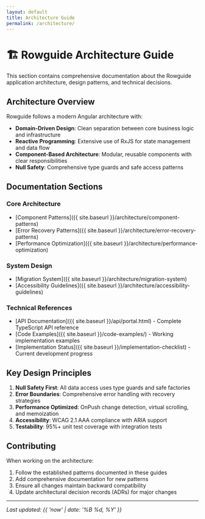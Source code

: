 ```yaml
---
layout: default
title: Architecture Guide
permalink: /architecture/
---
```


# 🏗️ Rowguide Architecture Guide

This section contains comprehensive documentation about the Rowguide application architecture, design patterns, and technical decisions.

## Architecture Overview

Rowguide follows a modern Angular architecture with:

- **Domain-Driven Design**: Clean separation between core business logic and infrastructure
- **Reactive Programming**: Extensive use of RxJS for state management and data flow
- **Component-Based Architecture**: Modular, reusable components with clear responsibilities
- **Null Safety**: Comprehensive type guards and safe access patterns

## Documentation Sections

### Core Architecture

- [Component Patterns]({{ site.baseurl }}/architecture/component-patterns)
- [Error Recovery Patterns]({{ site.baseurl }}/architecture/error-recovery-patterns)
- [Performance Optimization]({{ site.baseurl }}/architecture/performance-optimization)

### System Design

- [Migration System]({{ site.baseurl }}/architecture/migration-system)
- [Accessibility Guidelines]({{ site.baseurl }}/architecture/accessibility-guidelines)

### Technical References

- [API Documentation]({{ site.baseurl }}/api/portal.html) - Complete TypeScript API reference
- [Code Examples]({{ site.baseurl }}/code-examples/) - Working implementation examples
- [Implementation Status]({{ site.baseurl }}/implementation-checklist) - Current development progress

## Key Design Principles

1. **Null Safety First**: All data access uses type guards and safe factories
2. **Error Boundaries**: Comprehensive error handling with recovery strategies
3. **Performance Optimized**: OnPush change detection, virtual scrolling, and memoization
4. **Accessibility**: WCAG 2.1 AAA compliance with ARIA support
5. **Testability**: 95%+ unit test coverage with integration tests

## Contributing

When working on the architecture:

1. Follow the established patterns documented in these guides
2. Add comprehensive documentation for new patterns
3. Ensure all changes maintain backward compatibility
4. Update architectural decision records (ADRs) for major changes

---

_Last updated: {{ 'now' | date: '%B %d, %Y' }}_
